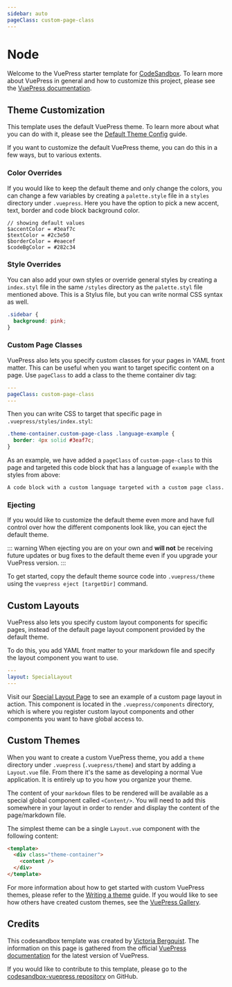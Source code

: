 ```yaml
---
sidebar: auto
pageClass: custom-page-class
---
```


# Node

Welcome to the VuePress starter template for [CodeSandbox](https://codesandbox.io). To learn more about VuePress in general and how to customize this project, please see the [VuePress documentation](https://v1.vuepress.vuejs.org).

## Theme Customization

This template uses the default VuePress theme. To learn more about what you can do with it, please see the [Default Theme Config](https://v1.vuepress.vuejs.org/theme/default-theme-config.html#homepage) guide.

If you want to customize the default VuePress theme, you can do this in a few ways, but to various extents.

### Color Overrides

If you would like to keep the default theme and only change the colors, you can change a few variables by creating a `palette.style` file in a `styles` directory under `.vuepress`. Here you have the option to pick a new accent, text, border and code block background color.

```stylus
// showing default values
$accentColor = #3eaf7c
$textColor = #2c3e50
$borderColor = #eaecef
$codeBgColor = #282c34
```

### Style Overrides

You can also add your own styles or override general styles by creating a `index.styl` file in the same `/styles` directory as the `palette.styl` file mentioned above. This is a Stylus file, but you can write normal CSS syntax as well.

```css
.sidebar {
  background: pink;
}
```

### Custom Page Classes

VuePress also lets you specify custom classes for your pages in YAML front matter. This can be useful when you want to target specific content on a page. Use `pageClass` to add a class to the theme container div tag:

```yaml
---
pageClass: custom-page-class
---

```

Then you can write CSS to target that specific page in `.vuepress/styles/index.styl`:

```css
.theme-container.custom-page-class .language-example {
  border: 4px solid #3eaf7c;
}
```

As an example, we have added a `pageClass` of `custom-page-class` to this page and targeted this code block that has a language of `example` with the styles from above:

```example
A code block with a custom language targeted with a custom page class.
```

### Ejecting

If you would like to customize the default theme even more and have full control over how the different components look like, you can eject the default theme.

::: warning
When ejecting you are on your own and **will not** be receiving future updates or bug fixes to the default theme even if you upgrade your VuePress version.
:::

To get started, copy the default theme source code into `.vuepress/theme` using the `vuepress eject [targetDir]` command.

## Custom Layouts

VuePress also lets you specify custom layout components for specific pages, instead of the default page layout component provided by the default theme.

To do this, you add YAML front matter to your markdown file and specify the layout component you want to use.

```yaml
---
layout: SpecialLayout
---

```

Visit our [Special Layout Page](/special-layout) to see an example of a custom page layout in action. This component is located in the `.vuepress/components` directory, which is where you register custom layout components and other components you want to have global access to.

## Custom Themes

When you want to create a custom VuePress theme, you add a `theme` directory under `.vuepress` (`.vuepress/theme`) and start by adding a `Layout.vue` file. From there it's the same as developing a normal Vue application. It is entirely up to you how you organize your theme.

The content of your `markdown` files to be rendered will be available as a special global component called `<Content/>`. You will need to add this somewhere in your layout in order to render and display the content of the page/markdown file.

The simplest theme can be a single `Layout.vue` component with the following content:

```html
<template>
  <div class="theme-container">
    <content />
  </div>
</template>
```

For more information about how to get started with custom VuePress themes, please refer to the [Writing a theme](https://v1.vuepress.vuejs.org/theme/writing-a-theme.html) guide. If you would like to see how others have created custom themes, see the [VuePress Gallery](https://vuepress.gallery).

## Credits

This codesandbox template was created by [Victoria Bergquist](https://twitter.com/vicbergquist). The information on this page is gathered from the official [VuePress documentation](https://v1.vuepress.vuejs.org) for the latest version of VuePress.

If you would like to contribute to this template, please go to the [codesandbox-vuepress repository](https://github.com/vicbergquist/codesandbox-vuepress) on GitHub.

